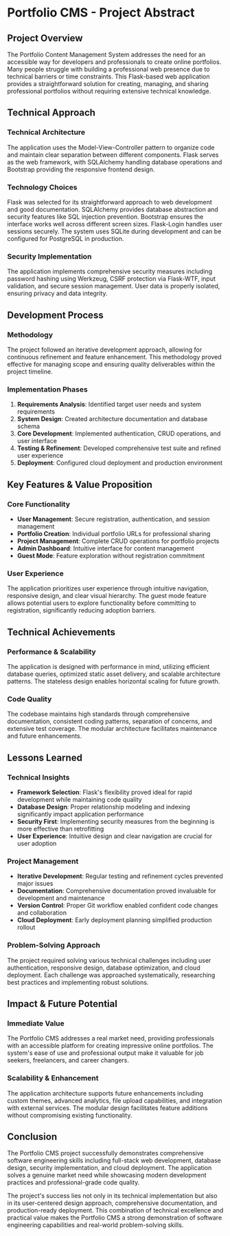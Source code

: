 # Portfolio CMS - Project Abstract

## Project Overview

The Portfolio Content Management System addresses the need for an accessible way for developers and professionals to create online portfolios. Many people struggle with building a professional web presence due to technical barriers or time constraints. This Flask-based web application provides a straightforward solution for creating, managing, and sharing professional portfolios without requiring extensive technical knowledge.

## Technical Approach

### Technical Architecture
The application uses the Model-View-Controller pattern to organize code and maintain clear separation between different components. Flask serves as the web framework, with SQLAlchemy handling database operations and Bootstrap providing the responsive frontend design.

### Technology Choices
Flask was selected for its straightforward approach to web development and good documentation. SQLAlchemy provides database abstraction and security features like SQL injection prevention. Bootstrap ensures the interface works well across different screen sizes. Flask-Login handles user sessions securely. The system uses SQLite during development and can be configured for PostgreSQL in production.

### Security Implementation
The application implements comprehensive security measures including password hashing using Werkzeug, CSRF protection via Flask-WTF, input validation, and secure session management. User data is properly isolated, ensuring privacy and data integrity.

## Development Process

### Methodology
The project followed an iterative development approach, allowing for continuous refinement and feature enhancement. This methodology proved effective for managing scope and ensuring quality deliverables within the project timeline.

### Implementation Phases
1. **Requirements Analysis**: Identified target user needs and system requirements
2. **System Design**: Created architecture documentation and database schema
3. **Core Development**: Implemented authentication, CRUD operations, and user interface
4. **Testing & Refinement**: Developed comprehensive test suite and refined user experience
5. **Deployment**: Configured cloud deployment and production environment

## Key Features & Value Proposition

### Core Functionality
- **User Management**: Secure registration, authentication, and session management
- **Portfolio Creation**: Individual portfolio URLs for professional sharing
- **Project Management**: Complete CRUD operations for portfolio projects
- **Admin Dashboard**: Intuitive interface for content management
- **Guest Mode**: Feature exploration without registration commitment

### User Experience
The application prioritizes user experience through intuitive navigation, responsive design, and clear visual hierarchy. The guest mode feature allows potential users to explore functionality before committing to registration, significantly reducing adoption barriers.

## Technical Achievements

### Performance & Scalability
The application is designed with performance in mind, utilizing efficient database queries, optimized static asset delivery, and scalable architecture patterns. The stateless design enables horizontal scaling for future growth.

### Code Quality
The codebase maintains high standards through comprehensive documentation, consistent coding patterns, separation of concerns, and extensive test coverage. The modular architecture facilitates maintenance and future enhancements.

## Lessons Learned

### Technical Insights
- **Framework Selection**: Flask's flexibility proved ideal for rapid development while maintaining code quality
- **Database Design**: Proper relationship modeling and indexing significantly impact application performance
- **Security First**: Implementing security measures from the beginning is more effective than retrofitting
- **User Experience**: Intuitive design and clear navigation are crucial for user adoption

### Project Management
- **Iterative Development**: Regular testing and refinement cycles prevented major issues
- **Documentation**: Comprehensive documentation proved invaluable for development and maintenance
- **Version Control**: Proper Git workflow enabled confident code changes and collaboration
- **Cloud Deployment**: Early deployment planning simplified production rollout

### Problem-Solving Approach
The project required solving various technical challenges including user authentication, responsive design, database optimization, and cloud deployment. Each challenge was approached systematically, researching best practices and implementing robust solutions.

## Impact & Future Potential

### Immediate Value
The Portfolio CMS addresses a real market need, providing professionals with an accessible platform for creating impressive online portfolios. The system's ease of use and professional output make it valuable for job seekers, freelancers, and career changers.

### Scalability & Enhancement
The application architecture supports future enhancements including custom themes, advanced analytics, file upload capabilities, and integration with external services. The modular design facilitates feature additions without compromising existing functionality.

## Conclusion

The Portfolio CMS project successfully demonstrates comprehensive software engineering skills including full-stack web development, database design, security implementation, and cloud deployment. The application solves a genuine market need while showcasing modern development practices and professional-grade code quality.

The project's success lies not only in its technical implementation but also in its user-centered design approach, comprehensive documentation, and production-ready deployment. This combination of technical excellence and practical value makes the Portfolio CMS a strong demonstration of software engineering capabilities and real-world problem-solving skills.